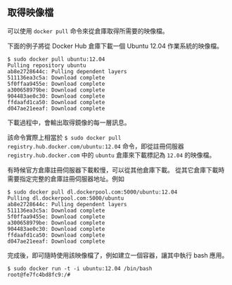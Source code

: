 ## 取得映像檔

可以使用 `docker pull` 命令來從倉庫取得所需要的映像檔。

下面的例子將從 Docker Hub 倉庫下載一個 Ubuntu 12.04 作業系統的映像檔。
```
$ sudo docker pull ubuntu:12.04
Pulling repository ubuntu
ab8e2728644c: Pulling dependent layers
511136ea3c5a: Download complete
5f0ffaa9455e: Download complete
a300658979be: Download complete
904483ae0c30: Download complete
ffdaafd1ca50: Download complete
d047ae21eeaf: Download complete
```
下載過程中，會輸出取得鏡像的每一層訊息。

該命令實際上相當於 `$ sudo docker pull registry.hub.docker.com/ubuntu:12.04` 命令，即從註冊伺服器 `registry.hub.docker.com` 中的 `ubuntu` 倉庫來下載標記為 `12.04` 的映像檔。

有時候官方倉庫註冊伺服器下載較慢，可以從其他倉庫下載。
從其它倉庫下載時需要指定完整的倉庫註冊伺服器地址。例如
```
$ sudo docker pull dl.dockerpool.com:5000/ubuntu:12.04
Pulling dl.dockerpool.com:5000/ubuntu
ab8e2728644c: Pulling dependent layers
511136ea3c5a: Download complete
5f0ffaa9455e: Download complete
a300658979be: Download complete
904483ae0c30: Download complete
ffdaafd1ca50: Download complete
d047ae21eeaf: Download complete
```

完成後，即可隨時使用該映像檔了，例如建立一個容器，讓其中執行 bash 應用。
```
$ sudo docker run -t -i ubuntu:12.04 /bin/bash
root@fe7fc4bd8fc9:/#
```
